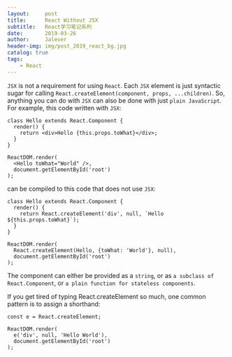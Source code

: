 ```yaml
---
layout:     post
title:      React Without JSX
subtitle:   React学习笔记系列
date:       2019-03-26
author:     Jalever
header-img: img/post_2019_react_bg.jpg
catalog: true
tags:
    - React
---
```


`JSX` is not a requirement for using `React`.
Each `JSX` element is just syntactic sugar for calling `React.createElement(component, props, ...children)`. So, anything you can do with `JSX` can also be done with just `plain JavaScript`.<br>
For example, this code written with `JSX`:
```
class Hello extends React.Component {
  render() {
    return <div>Hello {this.props.toWhat}</div>;
  }
}

ReactDOM.render(
  <Hello toWhat="World" />,
  document.getElementById('root')
);
```
can be compiled to this code that does not use `JSX`:
```
class Hello extends React.Component {
  render() {
    return React.createElement('div', null, `Hello ${this.props.toWhat}`);
  }
}

ReactDOM.render(
  React.createElement(Hello, {toWhat: 'World'}, null),
  document.getElementById('root')
);
```

The component can either be provided as a `string`, or as `a subclass of React.Component`, or `a plain function for stateless components`.

If you get tired of typing React.createElement so much, one common pattern is to assign a shorthand:<br>
```
const e = React.createElement;

ReactDOM.render(
  e('div', null, 'Hello World'),
  document.getElementById('root')
);
```







